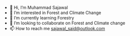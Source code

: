 - 👋 Hi, I’m Muhammad Sajawal
- 👀 I’m interested in Forest and Climate Change
- 🌱 I’m currently learning Forestry
- 💞️ I’m looking to collaborate on Forest and Climate change
- 📫 How to reach me sajawal_said@outlook.com

<!---
Sajawal1999/Sajawal1999 is a ✨ special ✨ repository because its `README.md` (this file) appears on your GitHub profile.
You can click the Preview link to take a look at your changes.
--->
